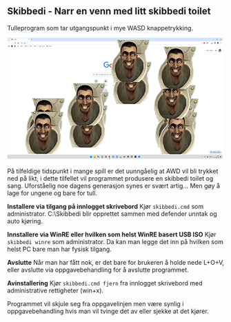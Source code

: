 ﻿## Skibbedi - Narr en venn med litt skibbedi toilet  

Tulleprogram som tar utgangspunkt i mye WASD knappetrykking.  

![Example UI](example_ui.png)  
   
På tilfeldige tidspunkt i mange spill er det uunngåelig at AWD vil bli trykket ned på likt, 
i dette tilfellet vil programmet produsere en skibbedi toilet og sang. Uforståelig noe dagens 
generasjon synes er svært artig... Men gøy å lage for ungene og bare for tull.

**Installere via tilgang på innlogget skrivebord**
Kjør `skibbedi.cmd` som administrator. C:\Skibbedi blir opprettet sammen med defender unntak og auto kjøring.

**Innstallere via WinRE eller hvilken som helst WinRE basert USB ISO**
Kjør `skibbedi winre` som administrator. Da kan man legge det inn på hvilken som helst PC bare man har fysisk tilgang.

**Avslutte**
Når man har fått nok, er det bare for brukeren å holde nede L+O+V, eller avslutte via oppgavebehandling for å avslutte programmet.  

**Avinstallering**
Kjør `skibbedi.cmd fjern` fra innlogget skrivebord med administrative rettigheter (win+x).

Programmet vil skjule seg fra oppgavelinjen men være synlig i oppgavebehandling hvis man vil tvinge det av eller sjekke at det kjører.  